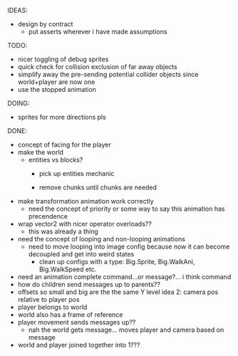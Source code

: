 ﻿IDEAS:
- design by contract
	- put asserts wherever i have made assumptions

TODO:
- nicer toggling of debug sprites
- quick check for collision exclusion of far away objects
- simplify away the pre-sending potential collider objects since world+player are now one
- use the stopped animation

DOING:
- sprites for more directions pls

DONE:
- concept of facing for the player
- make the world
	- entities vs blocks?
		- pick up entities mechanic

		- remove chunks until chunks are needed
- make transformation animation work correctly
	- need the concept of priority or some way to say this animation has precendence
- wrap vector2 with nicer operator overloads??
	- this was already a thing
- need the concept of looping and non-looping animations
	- need to move looping into image config because now it can become decoupled and get into weird states
		- clean up configs with a type: Big.Sprite, Big.WalkAni, Big.WalkSpeed etc.
- need an animation complete command...or message?... i think command
- how do children send messages up to parents??
- offsets so small and big are the the same Y level
idea 2: camera pos relative to player pos
- player belongs to world
- world also has a frame of reference
- player movement sends messages up??
	- nah the world gets message... moves player and camera based on message
- world and player joined together into 1???



